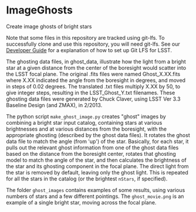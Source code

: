 # ImageGhosts
Create image ghosts of bright stars

Note that some files in this repository are tracked using git-lfs. To successfully clone and use this repository, you will need git-lfs. See our [Developer Guide](http://developer.lsst.io/en/latest/tools/git_lfs.html) for a explanation of how to set up Git LFS for LSST.

The ghosting data files, in ghost_data, illustrate how the light from a bright star at a given distance from the center of the boresight would scatter into the LSST focal plane. The original .fits files were named Ghost\_X.XX.fits where X.XX indicated the angle from the boresight in degrees, and moved in steps of 0.02 degrees. The translated .txt files multiply X.XX by 50, to give integer steps, resulting in the LSST\_Ghost\_Y.txt filenames. These ghosting data files were generated by Chuck Claver, using LSST Ver 3.3 Baseline Design (and ZMAX), in 2/2013.

The python script `make_ghost_image.py` creates "ghost" images by combining a bright star input catalog, containing stars at various brightnesses and at various distances from the boresight, with the appropriate ghosting (described by the ghost data files). It rotates the ghost data file to match the angle (from 'up') of the star. Basically, for each star, it pulls out the relevant ghost information from one of the ghost data files based on the distance from the boresight center, rotates that ghosting model to match the angle of the star, and then calculates the brightness of the star and its ghosting component in the focal plane. The direct light from the star is removed by default, leaving only the ghost light. This is repeated for all the stars in the catalog (or the brightest `nStars`, if specified). 

The folder `ghost_images` contains examples of some results, using various numbers of stars and a few different pointings.
The `ghost_movie.png` is an example of a single bright star, moving across the focal plane. 

